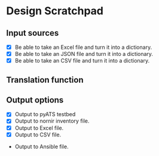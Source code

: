 # Design Scratchpad

## Input sources

- [X] Be able to take an Excel file and turn it into a dictionary.
- [X] Be able to take an JSON file and turn it into a dictionary.
- [X] Be able to take an CSV file and turn it into a dictionary.

## Translation function

## Output options

- [X] Output to pyATS testbed
- [x] Output to nornir inventory file.
- [X] Output to Excel file.
- [X] Output to CSV file.
- Output to Ansible file.